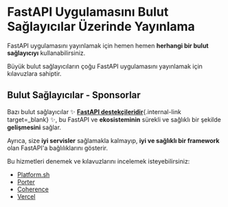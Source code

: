 # FastAPI Uygulamasını Bulut Sağlayıcılar Üzerinde Yayınlama

FastAPI uygulamasını yayınlamak için hemen hemen **herhangi bir bulut sağlayıcıyı** kullanabilirsiniz.

Büyük bulut sağlayıcıların çoğu FastAPI uygulamasını yayınlamak için kılavuzlara sahiptir.

## Bulut Sağlayıcılar - Sponsorlar

Bazı bulut sağlayıcılar ✨ [**FastAPI destekçileridir**](../help-fastapi.md#sponsor-the-author){.internal-link target=_blank} ✨, bu FastAPI ve **ekosisteminin** sürekli ve sağlıklı bir şekilde **gelişmesini** sağlar.

Ayrıca, size **iyi servisler** sağlamakla kalmayıp, **iyi ve sağlıklı bir framework** olan FastAPI'a bağlılıklarını gösterir.

Bu hizmetleri denemek ve kılavuzlarını incelemek isteyebilirsiniz:

* <a href="https://docs.platform.sh/languages/python.html?utm_source=fastapi-signup&utm_medium=banner&utm_campaign=FastAPI-signup-June-2023" class="external-link" target="_blank">Platform.sh</a>
* <a href="https://docs.porter.run/language-specific-guides/fastapi" class="external-link" target="_blank">Porter</a>
* <a href="https://docs.withcoherence.com/docs/configuration/frameworks?utm_medium=advertising&utm_source=fastapi&utm_campaign=banner%20january%2024#fast-api-example" class="external-link" target="_blank">Coherence</a>
* <a href="https://vercel.com/templates/next.js/nextjs-fastapi-starter" class="external-link" target="_blank">Vercel</a>
